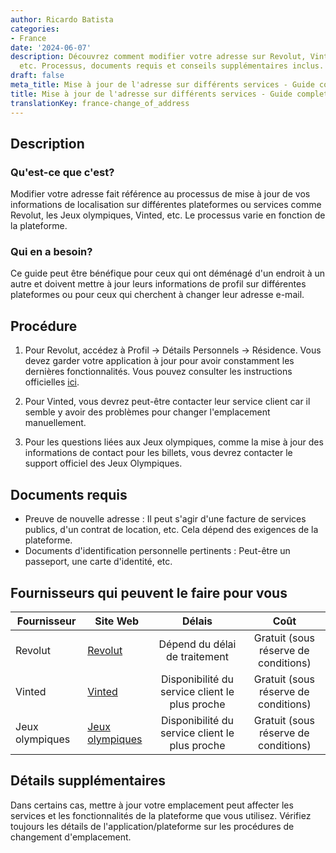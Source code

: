 ```yaml
---
author: Ricardo Batista
categories:
- France
date: '2024-06-07'
description: Découvrez comment modifier votre adresse sur Revolut, Vinted, Jeux olympiques,
  etc. Processus, documents requis et conseils supplémentaires inclus.
draft: false
meta_title: Mise à jour de l'adresse sur différents services - Guide complet
title: Mise à jour de l'adresse sur différents services - Guide complet
translationKey: france-change_of_address
---
```



## Description
### Qu'est-ce que c'est?
Modifier votre adresse fait référence au processus de mise à jour de vos informations de localisation sur différentes plateformes ou services comme Revolut, les Jeux olympiques, Vinted, etc. Le processus varie en fonction de la plateforme.

### Qui en a besoin?
Ce guide peut être bénéfique pour ceux qui ont déménagé d'un endroit à un autre et doivent mettre à jour leurs informations de profil sur différentes plateformes ou pour ceux qui cherchent à changer leur adresse e-mail.

## Procédure
1. Pour Revolut, accédez à Profil → Détails Personnels → Résidence. Vous devez garder votre application à jour pour avoir constamment les dernières fonctionnalités. Vous pouvez consulter les instructions officielles [ici](https://www.revolut.com/help/profile-settings/my-personal-details/can-i-change-my-personal-details?lang=fr).

2. Pour Vinted, vous devrez peut-être contacter leur service client car il semble y avoir des problèmes pour changer l'emplacement manuellement.

3. Pour les questions liées aux Jeux olympiques, comme la mise à jour des informations de contact pour les billets, vous devrez contacter le support officiel des Jeux Olympiques.

## Documents requis
* Preuve de nouvelle adresse : Il peut s'agir d'une facture de services publics, d'un contrat de location, etc. Cela dépend des exigences de la plateforme.
* Documents d'identification personnelle pertinents : Peut-être un passeport, une carte d'identité, etc.

## Fournisseurs qui peuvent le faire pour vous

| Fournisseur     |     Site Web     |     Délais    |       Coût      |
| --------------- | --------------- |  :-------------: | :-------------: |
| Revolut      |  [Revolut](https://www.revolut.com)      |      Dépend du délai de traitement      |        Gratuit (sous réserve de conditions)       |
| Vinted | [Vinted](https://www.vinted.com/) | Disponibilité du service client le plus proche | Gratuit (sous réserve de conditions) |
| Jeux olympiques | [Jeux olympiques](https://www.olympic.org/) | Disponibilité du service client le plus proche | Gratuit (sous réserve de conditions) |

## Détails supplémentaires
Dans certains cas, mettre à jour votre emplacement peut affecter les services et les fonctionnalités de la plateforme que vous utilisez. Vérifiez toujours les détails de l'application/plateforme sur les procédures de changement d'emplacement.